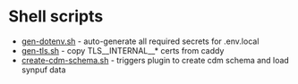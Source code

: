# Shell scripts
- [gen-dotenv.sh](gen-dotenv.sh) - auto-generate all required secrets for .env.local
- [gen-tls.sh](gen-tls.sh) - copy TLS__INTERNAL__* certs from caddy
- [create-cdm-schema.sh](create-cdm-schema.sh) - triggers plugin to create cdm schema and load synpuf data